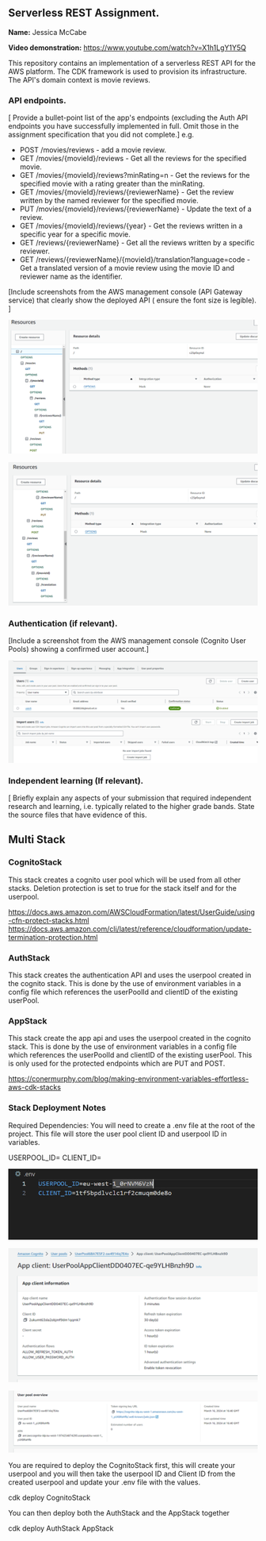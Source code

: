 ## Serverless REST Assignment.

__Name:__ Jessica McCabe

__Video demonstration:__ https://www.youtube.com/watch?v=X1h1LgY1Y5Q

This repository contains an implementation of a serverless REST API for the AWS platform. The CDK framework is used to provision its infrastructure. The API's domain context is movie reviews.

### API endpoints.

[ Provide a bullet-point list of the app's endpoints (excluding the Auth API endpoints you have successfully implemented in full. Omit those in the assignment specification that you did not complete.]
e.g.
 
+ POST /movies/reviews - add a movie review.
+ GET /movies/{movieId}/reviews - Get all the reviews for the specified movie.
+ GET /movies/{movieId}/reviews?minRating=n - Get the reviews for the specified movie with a rating greater than the minRating.
+ GET /movies/{movieId}/reviews/{reviewerName} - Get the review written by the named reviewer for the specified movie.
+ PUT /movies/{movieId}/reviews/{reviewerName} - Update the text of a review.
+ GET /movies/{movieId}/reviews/{year} - Get the reviews written in a specific year for a specific movie.
+ GET /reviews/{reviewerName} - Get all the reviews written by a specific reviewer.
+ GET /reviews/{reviewerName}/{movieId}/translation?language=code - Get a translated version of a movie review using the movie ID and reviewer name as the identifier.

[Include screenshots from the AWS management console (API Gateway service) that clearly show the deployed API ( ensure the font size is legible). ]

![](./images/api_endpoint_1.PNG)

![](./images/api_endpoint_2.PNG)

### Authentication (if relevant).

[Include a screenshot from the AWS management console (Cognito User Pools) showing a confirmed user account.]

![](./images/pool.PNG)

### Independent learning (If relevant).

[ Briefly explain any aspects of your submission that required independent research and learning, i.e. typically related to the higher grade bands. State the source files that have evidence of this.


## Multi Stack

### CognitoStack
This stack creates a cognito user pool which will be used from all other stacks. Deletion protection is set to true for the stack itself and for the userpool. 

https://docs.aws.amazon.com/AWSCloudFormation/latest/UserGuide/using-cfn-protect-stacks.html
https://docs.aws.amazon.com/cli/latest/reference/cloudformation/update-termination-protection.html

### AuthStack
This stack creates the authentication API and uses the userpool created in the cognito stack. This is done by the use of environment variables in a config file which references the userPoolId and clientID of the existing userPool. 

### AppStack
This stack create the app api and uses the userpool created in the cognito stack. This is done by the use of environment variables in a config file which references the userPoolId and clientID of the existing userPool. This is only used for the protected endpoints which are PUT and POST.

https://conermurphy.com/blog/making-environment-variables-effortless-aws-cdk-stacks

### Stack Deployment Notes
Required Dependencies:
You will need to create a .env file at the root of the project. This file will store the user pool client ID and userpool ID in variables. 

USERPOOL_ID=<your-userpool-id>
CLIENT_ID=<userpool-client-id>

![](./images/.env_example.PNG)

![](./images/client_id.PNG)

![](./images/userpool_id.PNG)

You are required to deploy the CognitoStack first, this will create your userpool and you will then take the userpool ID and Client ID from the created userpool and update your .env file with the values.

cdk deploy CognitoStack

You can then deploy both the AuthStack and the AppStack together

cdk deploy AuthStack AppStack
